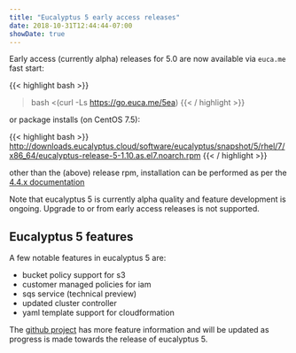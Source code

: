 ```yaml
---
title: "Eucalyptus 5 early access releases"
date: 2018-10-31T12:44:44-07:00
showDate: true
---
```


Early access (currently alpha) releases for 5.0 are now available via
`euca.me` fast start:

{{< highlight bash >}}
> bash <(curl -Ls https://go.euca.me/5ea)
{{< / highlight >}}

or package installs (on CentOS 7.5):

{{< highlight bash >}}
http://downloads.eucalyptus.cloud/software/eucalyptus/snapshot/5/rhel/7/x86_64/eucalyptus-release-5-1.10.as.el7.noarch.rpm
{{< / highlight >}}

other than the (above) release rpm, installation can be performed as per
the [4.4.x documentation](http://docs.eucalyptus.cloud/eucalyptus/4.4.4/index.html#install-guide/eucalyptus.html)

Note that eucalyptus 5 is currently alpha quality and feature
development is ongoing. Upgrade to or from early access releases is not
supported.

## Eucalyptus 5 features
A few notable features in eucalyptus 5 are:

* bucket policy support for s3
* customer managed policies for iam
* sqs service (technical preview)
* updated cluster controller
* yaml template support for cloudformation

The [github project](https://github.com/orgs/Corymbia/projects/3) has
more feature information and will be updated as progress is made towards
the release of eucalyptus 5.

